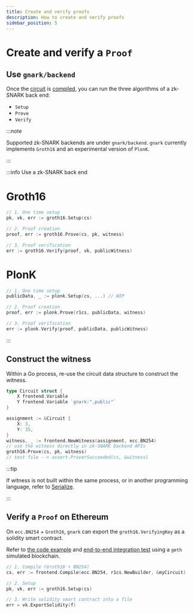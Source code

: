 ```yaml
---
title: Create and verify proofs
description: How to create and verify proofs
sidebar_position: 5
---
```


# Create and verify a `Proof`

## Use `gnark/backend`

Once the [circuit](write/circuit_structure.md) is [compiled](compile.md), you can run the three algorithms of a zk-SNARK back end:

- `Setup`
- `Prove`
- `Verify`

:::note

Supported zk-SNARK backends are under `gnark/backend`. `gnark` currently implements `Groth16` and an experimental version of `PlonK`.

:::

:::info Use a zk-SNARK back end

<!--tabs-->

# Groth16

```go
// 1. One time setup
pk, vk, err := groth16.Setup(cs)

// 2. Proof creation
proof, err := groth16.Prove(cs, pk, witness)

// 3. Proof verification
err := groth16.Verify(proof, vk, publicWitness)

```

# PlonK

```go
// 1. One time setup
publicData, _ := plonk.Setup(cs, ...) // WIP

// 2. Proof creation
proof, err := plonk.Prove(r1cs, publicData, witness)

// 3. Proof verification
err := plonk.Verify(proof, publicData, publicWitness)

```

<!--/tabs-->

:::

## Construct the witness

Within a Go process, re-use the circuit data structure to construct the witness.

```go
type Circuit struct {
    X frontend.Variable
    Y frontend.Variable `gnark:",public"`
}

assignment := &Circuit {
    X: 3,
    Y: 35,
}
witness, _ := frontend.NewWitness(assignment, ecc.BN254)
// use the witness directly in zk-SNARK backend APIs
groth16.Prove(cs, pk, witness)
// test file --> assert.ProverSucceeded(cs, &witness)
```

:::tip

If witness is not built within the same process, or in another programming language, refer to [Serialize](serialize.md).

:::

## Verify a `Proof` on Ethereum

On `ecc.BN254` + `Groth16`, `gnark` can export the `groth16.VerifyingKey` as a solidity smart contract.

Refer to [the code example](https://github.com/ConsenSys/gnark-tests/blob/main/solidity/contract/main.go) and [end-to-end integration test](https://github.com/ConsenSys/gnark-tests/blob/47873ce8e146c1f74477a15972ec63cbfd73c888/solidity/solidity_test.go#L81) using a `geth` simulated blockchain.

```go
// 1. Compile (Groth16 + BN254)
cs, err := frontend.Compile(ecc.BN254, r1cs.NewBuilder, &myCircuit)

// 2. Setup
pk, vk, err := groth16.Setup(cs)

// 3. Write solidity smart contract into a file
err = vk.ExportSolidity(f)
```
